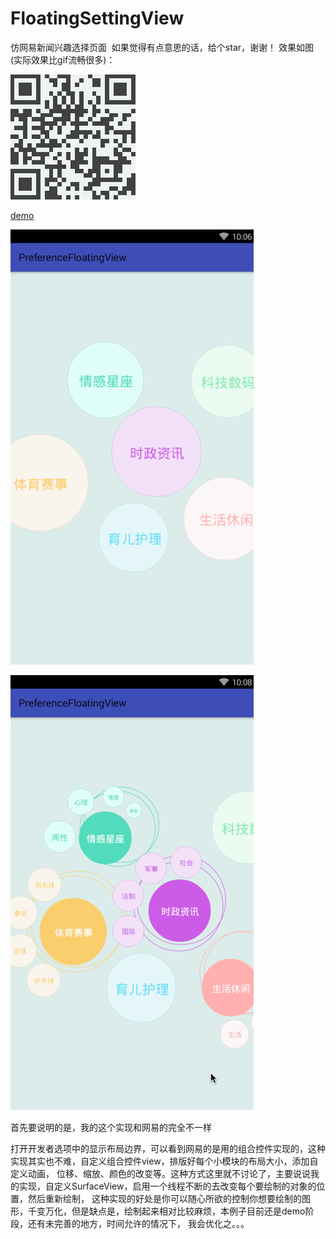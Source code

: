 # FloatingSettingView
仿网易新闻兴趣选择页面  如果觉得有点意思的话，给个star，谢谢！
效果如图(实际效果比gif流畅很多)：

![](https://github.com/ChaserSheng/FloatingSettingView/blob/master/FloatingSettingView/floating.png)

[demo](https://fir.im/7t15)

![](https://github.com/ChaserSheng/FloatingSettingView/blob/master/FloatingSettingView/floating1.gif)

![](https://github.com/ChaserSheng/FloatingSettingView/blob/master/FloatingSettingView/floating2.gif)

首先要说明的是，我的这个实现和网易的完全不一样

打开开发者选项中的显示布局边界，可以看到网易的是用的组合控件实现的，这种实现其实也不难，自定义组合控件view，排版好每个小模块的布局大小，添加自定义动画，
位移、缩放、颜色的改变等。这种方式这里就不讨论了，主要说说我的实现，自定义SurfaceView，启用一个线程不断的去改变每个要绘制的对象的位置，然后重新绘制，
这种实现的好处是你可以随心所欲的控制你想要绘制的图形，千变万化，但是缺点是，绘制起来相对比较麻烦，本例子目前还是demo阶段，还有未完善的地方，时间允许的情况下，
我会优化之。。。

